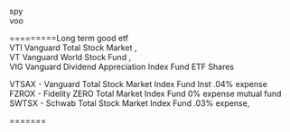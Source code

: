 
spy  
voo  

=========Long term good etf  
VTI Vanguard Total Stock Market  ,   
VT  Vanguard World Stock Fund  ,    
VIG  Vanguard Dividend Appreciation Index Fund ETF Shares   

VTSAX - Vanguard Total Stock Market Index Fund Inst .04% expense  
FZROX - Fidelity ZERO Total Market Index Fund  0%  expense mutual fund   
SWTSX - Schwab Total Stock Market Index Fund  .03%  expense,   

=======  



